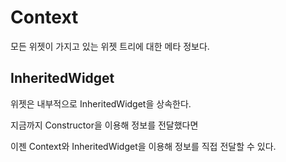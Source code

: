 # Context

모든 위젯이 가지고 있는 위젯 트리에 대한 메타 정보다.

## InheritedWidget

위젯은 내부적으로 InheritedWidget을 상속한다.

지금까지 Constructor을 이용해 정보를 전달했다면

이젠 Context와 InheritedWidget을 이용해 정보를 직접 전달할 수 있다.